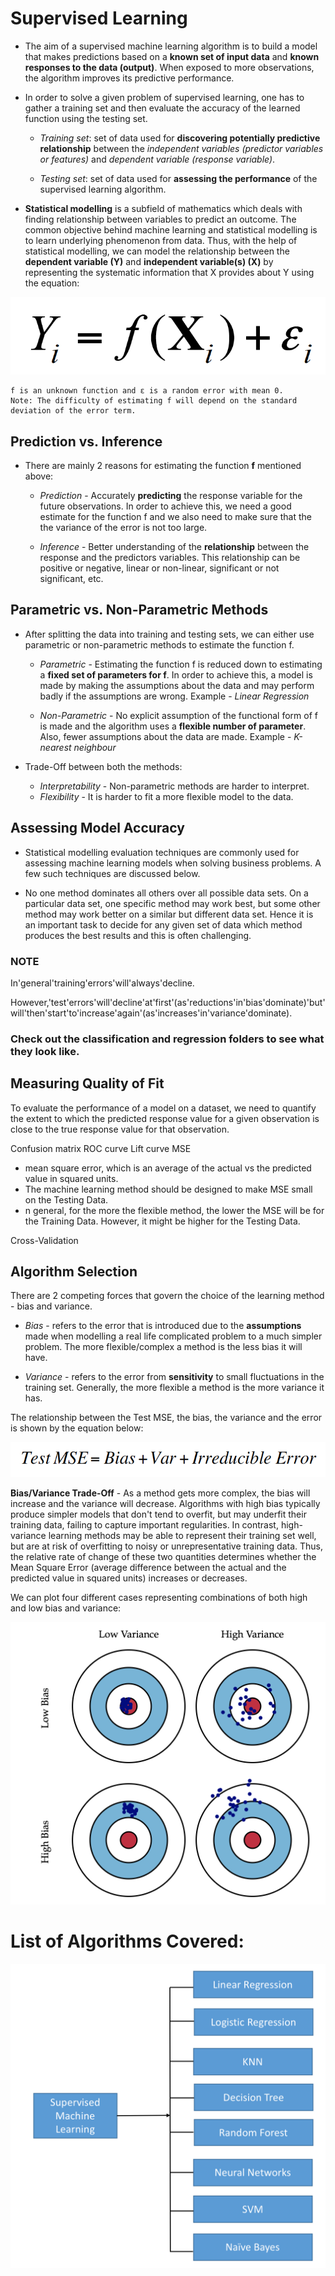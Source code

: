 # Supervised Learning

* The aim of a supervised machine learning algorithm is to build a model that makes predictions based on a **known set of input data** and **known responses to the data (output)**. When exposed to more observations, the algorithm improves its predictive performance.

* In order to solve a given problem of supervised learning, one has to gather a training set and then evaluate the accuracy of the learned function using the testing set. 

	* *Training set*: set of data used for **discovering potentially predictive relationship** between the *independent variables (predictor variables or features)* and *dependent variable (response variable)*.

	* *Testing set*: set of data used for **assessing the performance** of the supervised learning algorithm. 

* **Statistical modelling** is a subfield of mathematics which deals with finding relationship between variables to predict an outcome. The common objective behind machine learning and statistical modelling is to learn underlying phenomenon from data. Thus, with the help of statistical modelling, we can model the relationship between the **dependent variable (Y)** and **independent variable(s) (X)** by representing the systematic information that X provides about Y using the equation:

![model_equation](./images/model_eq.png)

	f is an unknown function and ε is a random error with mean 0. 
	Note: The difficulty of estimating f will depend on the standard deviation of the error term. 



## Prediction vs. Inference

* There are mainly 2 reasons for estimating the function **f** mentioned above: 

	* *Prediction* - Accurately **predicting** the response variable for the future observations. In order to achieve this, we need a good estimate for the function f and we also need to make sure that the the variance of the error is not too large.

	* *Inference* - Better understanding of the **relationship** between the response and the predictors variables. This relationship can be positive or negative, linear or non-linear, significant or not significant, etc. 



## Parametric vs. Non-Parametric Methods

* After splitting the data into training and testing sets, we can either use parametric or non-parametric methods to estimate the function f.

	* *Parametric* - Estimating the function f is reduced down to estimating a **fixed set of parameters for f**. In order to achieve this, a model is made by making the assumptions about the data and may perform badly if the assumptions are wrong. Example -  *Linear Regression*

	* *Non-Parametric* - No explicit assumption of the functional form of f is made and the algorithm uses a **flexible number of parameter**. Also, fewer assumptions about the data are made. Example -  *K-nearest neighbour*

* Trade-Off between both the methods:
	* *Interpretability* - Non-parametric methods are harder to interpret.
	* *Flexibility* - It is harder to fit a more flexible model to the data.


## Assessing Model Accuracy

* Statistical modelling evaluation techniques are commonly used for assessing machine learning models when solving business problems. A few such techniques are discussed below.

* No one method dominates all others over all possible data sets. On a particular data set, one specific method may work best, but some other method may work better on a similar but different data set. Hence it is an important task to decide for any given set of data which method produces the best results and this is often challenging.




### NOTE

In'general'training'errors'will'always'decline.

However,'test'errors'will'decline'at'first'(as'reductions'in'bias'dominate)'but'will'then'start'to'increase'again'(as'increases'in'variance'dominate).


### Check out the classification and regression folders to see what they look like. 


## Measuring Quality of Fit

To evaluate the performance of a model on a dataset, we need to quantify the extent to which the predicted response value for a given observation is close to the true response value for that observation.


Confusion matrix
ROC curve
Lift curve
MSE
* mean square error, which is an average of the actual vs the predicted value in squared units.
* The machine learning method should be designed to make MSE small on the Testing Data.
* n general, for the more the flexible method, the lower the MSE will be for the Training Data. However, it might be higher for the Testing Data. 

Cross-Validation


## Algorithm Selection

There are 2 competing forces that govern the choice of the learning method - bias and variance.

* *Bias* - refers to the error that is introduced due to the **assumptions** made when modelling a real life complicated problem to a much simpler problem. The more flexible/complex a method is the less bias it will have.

* *Variance* -  refers to the error from **sensitivity** to small fluctuations in the training set. Generally, the more flexible a method is the more variance it has.


The relationship between the Test MSE, the bias, the variance and the error is shown by the equation below:

![bias_variance_eq](./images/bias_variance_eq.png)

**Bias/Variance Trade-Off** - As a method gets more complex, the bias will increase and the variance will decrease. Algorithms with high bias typically produce simpler models that don't tend to overfit, but may underfit their training data, failing to capture important regularities. In contrast, high-variance learning methods may be able to represent their training set well, but are at risk of overfitting to noisy or unrepresentative training data. Thus, the relative rate of change of these two quantities determines whether the Mean Square Error (average difference between the actual and the predicted value in squared units) increases or decreases.

We can plot four different cases representing combinations of both high and low bias and variance:

![bias_variance](./images/bias_variance.png)

# List of Algorithms Covered:

![Supervised Learning Algorithms](./images/supervised_learning_algorithms.png) 
